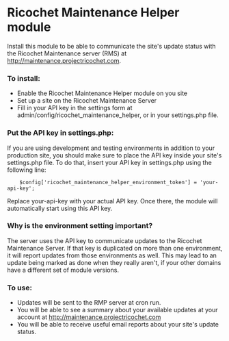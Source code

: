 # Ricochet Maintenance Helper module

Install this module to be able to communicate the site's update status
with the Ricochet Maintenance server (RMS) at http://maintenance.projectricochet.com.

### To install:

- Enable the Ricochet Maintenance Helper module on you site
- Set up a site on the Ricochet Maintenance Server
- Fill in your API key in the settings form at admin/config/ricochet_maintenance_helper, or in your settings.php file.

### Put the API key in settings.php:
If you are using development and testing environments in addition to your production site, 
you should make sure to place the API key inside your site's settings.php file. To do that,
insert your API key in settings.php using the following line:
 
        $config['ricochet_maintenance_helper_environment_token'] = 'your-api-key';
    
Replace your-api-key with your actual API key.
Once there, the module will automatically start using this API key.

### Why is the environment setting important?
The server uses the API key to communicate updates to the Ricochet Maintenance Server. 
If that key is duplicated on more than one environment, it will report updates from those environments as well.
This may lead to an update being marked as done when they really aren't, if your other domains have a different
set of module versions.

### To use:
- Updates will be sent to the RMP server at cron run.
- You will be able to see a summary about your available updates at your account at http://maintenance.projectricochet.com
- You will be able to receive useful email reports about your site's update status.